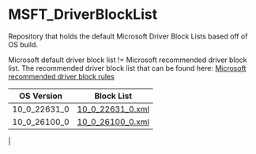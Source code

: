 # MSFT_DriverBlockList
Repository that holds the default Microsoft Driver Block Lists based off of OS build. 

Microsoft default driver block list != Microsoft recommended driver block list. The recommended driver block list that can be found here: [Microsoft recommended driver block rules](https://learn.microsoft.com/en-us/windows/security/application-security/application-control/windows-defender-application-control/design/microsoft-recommended-driver-block-rules)

| OS Version | Block List | 
| ---------- | ---------- |
| 10_0_22631_0| [10_0_22631_0.xml](/BlockListFiles/10_0_22631_0.xml) |
| 10_0_26100_0 | [10_0_26100_0.xml](/BlockListFiles/10_0_26100_0.xml) |
| 
